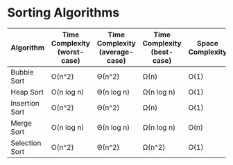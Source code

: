 # Sorting Algorithms

| Algorithm      | Time Complexity (worst-case) | Time Complexity (average-case) | Time Complexity (best-case) | Space Complexity |
| -------------- | ---------------------------- | ------------------------------ | --------------------------- | ---------------- |
| Bubble Sort    | O(n^2)                       | Θ(n^2)                         | Ω(n)                        | O(1)             |
| Heap Sort      | O(n log n)                   | Θ(n log n)                     | Ω(n log n)                  | O(1)             |
| Insertion Sort | O(n^2)                       | Θ(n^2)                         | Ω(n)                        | O(1)             |
| Merge Sort     | O(n log n)                   | Θ(n log n)                     | Ω(n log n)                  | O(n)             |
| Selection Sort | O(n^2)                       | Θ(n^2)                         | Ω(n^2)                      | O(1)             |

